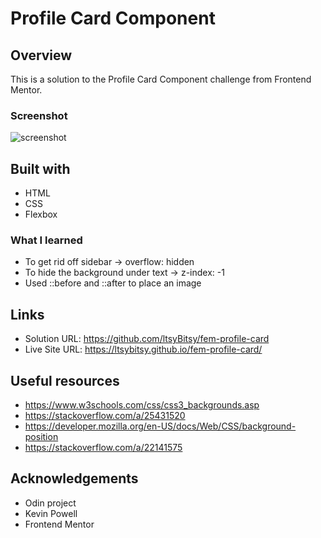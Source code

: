 # Profile Card Component

## Overview

This is a solution to the Profile Card Component challenge from Frontend Mentor.

### Screenshot

![screenshot](https://github.com/ltsyBitsy/fem-profile-card/blob/main/images/Screenshot.jpg)

## Built with

  * HTML
  * CSS
  * Flexbox

### What I learned

* To get rid off sidebar -> overflow: hidden
* To hide the background under text -> z-index: -1
* Used ::before and ::after to place an image


## Links

* Solution URL: https://github.com/ltsyBitsy/fem-profile-card
* Live Site URL: https://ltsybitsy.github.io/fem-profile-card/

## Useful resources

* https://www.w3schools.com/css/css3_backgrounds.asp
* https://stackoverflow.com/a/25431520
* https://developer.mozilla.org/en-US/docs/Web/CSS/background-position
* https://stackoverflow.com/a/22141575

## Acknowledgements

* Odin project
* Kevin Powell
* Frontend Mentor